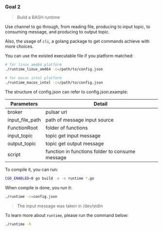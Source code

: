 ### Goal 2

> Build a BASH runtime

Use channel to go through, from reading file, producing to input topic, to consuming message, and producing to output topic.

Also, the usage of `cli`, a golang package to get commands achieve with more choices.

You can use the existed executable file if you platform matched:

```bash
# for linux amd64 platform
./runtime_linux_amd64 -c=/path/to/config.json

# for macos intel platform
./runtime_macos_intel -c=/path/to/config.json
```

The structure of config.json can refer to config.json.example:

| Parameters      | Detail                                          |
|-----------------|-------------------------------------------------|
| broker          | pulsar url                                      |
| input_file_path | path of message input source                    |
| FunctionRoot    | folder of functions                             |
| input_topic     | topic get input message                         |
| output_topic    | topic get output message                        |
| script          | function in functions folder to consume message |


To compile it, you can run:

```bash
CGO_ENABLED=0 go build -a -o runtime *.go
```

When compile is done, you run it:

```bash
./runtime -c=config.json
```

> The input message was taken in /dev/stdin

To learn more about `runtime`, please run the command below:

```bash
./runtime -h
```